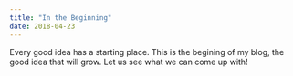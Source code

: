 ```yaml
---
title: "In the Beginning"
date: 2018-04-23
---
```


Every good idea has a starting place. This is the begining of my blog, the good idea that will grow.
Let us see what we can come up with!
